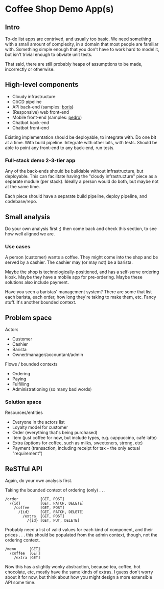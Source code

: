# Coffee Shop Demo App(s)

## Intro

To-do list apps are contrived, and usually too basic. We need something with a small amount of complexity, in a domain that most people are familiar with. Something simple enough that you don't have to work hard to model it, but isn't trivial enough to obviate unit tests.

That said, there are still probably heaps of assumptions to be made, incorrectly or otherwise.

## High-level components

- Cloudy infrastructure
- CI/CD pipeline
- API back-end (samples: [boris](https://github.com/DiUS/dius-mentor_boris_coffee-api))
- (Responsive) web front-end
- Mobile front-end (samples: [pedro](https://github.com/DiUS/dius-mentor_pedro_coffee-mobile))
- Chatbot back-end
- Chatbot front-end

Existing implementation should be deployable, to integrate with.
Do one bit at a time. With build pipeline. Integrate with other bits, with tests.
Should be able to point any front-end to any back-end, run tests.

### Full-stack demo 2-3-tier app

Any of the back-ends should be buildable without infrastructure, but deployable. This can facilitate having the "cloudy infrastructure" piece as a separate module (per stack). Ideally a person would do both, but maybe not at the same time.

Each piece should have a separate build pipeline, deploy pipeline, and codebase/repo.

## Small analysis

Do your own analysis first ;) then come back and check this section, to see how well aligned we are.

### Use cases

A person (customer) wants a coffee. They might come into the shop and be served by a cashier. The cashier may (or may not) be a barista.

Maybe the shop is technologically-positioned, and has a self-serve ordering kiosk. Maybe they have a mobile app for pre-ordering. Maybe these solutions also include payment.

Have you seen a baristas' management system? There are some that list each barista, each order, how long they're taking to make them, etc. Fancy stuff. It's another bounded context.

## Problem space

Actors

- Customer
- Cashier
- Barista
- Owner/manager/accountant/admin

Flows / bounded contexts

- Ordering
- Paying
- Fulfilling
- Administrationing (so many bad words)

### Solution space

Resources/entities

- Everyone in the actors list
- Loyalty model for customer
- Order (everything that's being purchased)
- Item (just coffee for now, but include types, e.g. cappuccino, café latte)
- Extra (options for coffee, such as milks, sweeteners, strong, etc)
- Payment (transaction, including receipt for tax - the only actual "requirement")

## ReSTful API

Again, do your own analysis first.

Taking the bounded context of ordering (only) . . .

```
/order          [GET, POST]
  /{id}         [GET, PATCH, DELETE]
    /coffee     [GET, POST]
      /{id}     [GET, PATCH, DELETE]
        /extra  [GET, POST]
          /{id} [GET, PUT, DELETE]
```

Probably need a list of valid values for each kind of component, and their prices . . . this should be populated from the admin context, though, not the ordering context.

```
/menu      [GET]
  /coffee  [GET]
    /extra [GET]
```

Now this has a slightly wonky abstraction, because tea, coffee, hot chocolate, etc, mostly have the same kinds of extras. I guess don't worry about it for now, but think about how you might design a more extensible API some time.
